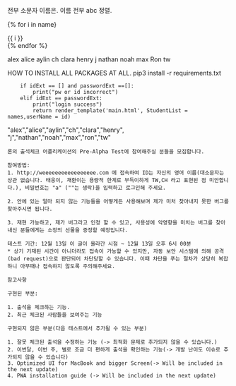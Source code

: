 <div class="recent-nth">
  <div class="name"></div>
  <div class="arrive-depart"></div>
  <div class="time"></div>
</div>

전부 소문자 이름은.
이름 전부 abc 정렬.

{% for i in name}

<div>{{ i }}</div>
{% endfor %}

alex
alice
aylin
ch
clara
henry
j
nathan
noah
max
Ron
tw

HOW TO INSTALL ALL PACKAGES AT ALL.
pip3 install -r requirements.txt

        if idExt == [] and passwordExt ==[]:
            print("pw or id incorrect")
        elif idExt == passwordExt:
            print("login success")
            return render_template('main.html', StudentList = names,userName = id)

"alex","alice","aylin","ch","clara","henry",  
"j","nathan","noah","max","ron","tw"

```
론의 출석체크 어플리케이션의 Pre-Alpha Test에 참여해주실 분들을 모집합니다.

참여방법:
1. http://weeeeeeeeeeeeeeeee.com 에 접속하여 ID는 자신의 영어 이름(대소문자는 상관 없습니다. 태웅이, 채환이는 용량적 한계로 부득이하게 TW,CH 라고 표현된 점 미안합니다.), 비밀번호는 "a" (""는 생락)을 입력하고 로그인해 주세요.

2. 안에 있는 얼마 되지 않는 기능들을 어떻게든 사용해보며 제가 미처 찾아내지 못한 버그를 찾아주시면 됩니다.

3. 재현 가능하고, 제가 버그라고 인정 할 수 있고, 사용성에 악영향을 미치는 버그를 찾아내신 분들에게는 소정의 선물을 증정할 예정입니다.

테스트 기간: 12월 13일 이 글이 올라간 시점 ~ 12월 13일 오후 6시 00분
* 상기 기재된 시간이 아니더라도 접속이 가능할 수 있지만, 자동 보안 시스템에 의해 공격(bad request)으로 판단되어 차단당할 수 있습니다. 이때 차단을 푸는 절차가 상당히 복잡하니 아무때나 접속하지 않도록 주의해주세요.

참고사항

구현된 부분:

1. 출석을 체크하는 기능.
2. 최근 체크된 사람들을 보여주는 기능

구현되지 않은 부분(다음 테스트에서 추가될 수 있는 부분)

1. 잘못 체크된 출석을 수정하는 기능 (-> 최적화 문제로 추가되지 않을 수 있습니다.)
2. 이번달, 이번 주, 별로 조금 더 편하게 출석을 확인하는 기능(-> 개발 난이도 이슈로 추가되지 않을 수 있습니다)
3. Optimized UI for MacBook and bigger Screen(-> Will be included in the next update)
4. PWA installation guide (-> Will be included in the next update)
```
